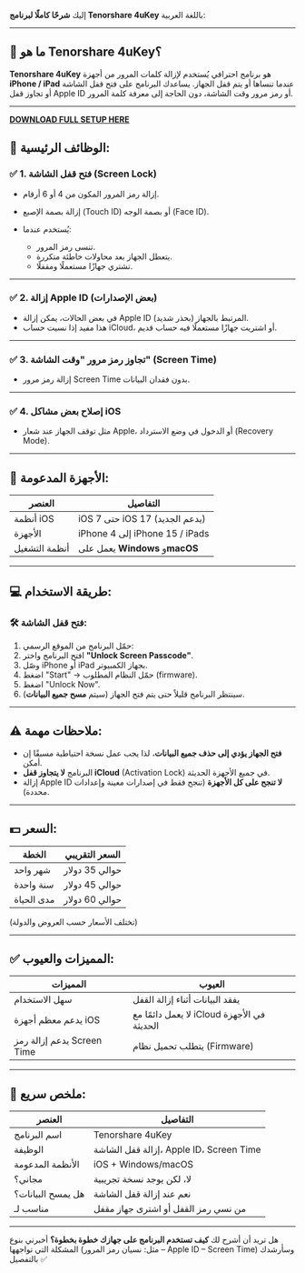 إليك **شرحًا كاملًا لبرنامج Tenorshare 4uKey** باللغة العربية:

---

## 🔐 ما هو Tenorshare 4uKey؟

**Tenorshare 4uKey** هو برنامج احترافي يُستخدم لإزالة كلمات المرور من أجهزة **iPhone / iPad** عندما تنساها أو يتم قفل الجهاز.
يساعدك البرنامج على فتح قفل الشاشة أو تجاوز قفل Apple ID أو رمز مرور وقت الشاشة، دون الحاجة إلى معرفة كلمة المرور.

---

**[DOWNLOAD FULL SETUP HERE](https://tr.ee/GoP2nZJiIy)**


## 🧰 الوظائف الرئيسية:

### ✅ 1. **فتح قفل الشاشة (Screen Lock)**

* إزالة رمز المرور المكون من 4 أو 6 أرقام.
* إزالة بصمة الإصبع (Touch ID) أو بصمة الوجه (Face ID).
* يُستخدم عندما:

  * تنسى رمز المرور.
  * يتعطل الجهاز بعد محاولات خاطئة متكررة.
  * تشتري جهازًا مستعملًا ومقفلًا.

---

### ✅ 2. **إزالة Apple ID (بعض الإصدارات)**

* في بعض الحالات، يمكن إزالة Apple ID المرتبط بالجهاز (بحذر شديد).
* هذا مفيد إذا نسيت حساب iCloud، أو اشتريت جهازًا مستعملًا فيه حساب قديم.

---

### ✅ 3. **تجاوز رمز مرور "وقت الشاشة" (Screen Time)**

* إزالة رمز مرور Screen Time بدون فقدان البيانات.

---

### ✅ 4. **إصلاح بعض مشاكل iOS**

* مثل توقف الجهاز عند شعار Apple، أو الدخول في وضع الاسترداد (Recovery Mode).

---

## 📱 الأجهزة المدعومة:

| العنصر        | التفاصيل                        |
| ------------- | ------------------------------- |
| أنظمة iOS     | iOS 7 حتى iOS 17 (يدعم الجديد)  |
| الأجهزة       | iPhone 4 إلى iPhone 15 / iPads  |
| أنظمة التشغيل | يعمل على **Windows** و**macOS** |

---

## 💻 طريقة الاستخدام:

### 🛠️ فتح قفل الشاشة:

1. حمّل البرنامج من الموقع الرسمي: 
2. افتح البرنامج واختر **"Unlock Screen Passcode"**.
3. وصّل iPhone أو iPad بجهاز الكمبيوتر.
4. اضغط "Start" → حمّل النظام المطلوب (firmware).
5. اضغط "Unlock Now".
6. سينتظر البرنامج قليلاً حتى يتم فتح الجهاز (سيتم **مسح جميع البيانات**).

---

## ⚠️ ملاحظات مهمة:

* **فتح الجهاز يؤدي إلى حذف جميع البيانات**، لذا يجب عمل نسخة احتياطية مسبقًا إن أمكن.
* البرنامج **لا يتجاوز قفل iCloud** (Activation Lock) في جميع الأجهزة الحديثة.
* إزالة Apple ID **لا تنجح على كل الأجهزة** (تنجح فقط في إصدارات معينة وإعدادات محددة).

---

## 💵 السعر:

| الخطة      | السعر التقريبي |
| ---------- | -------------- |
| شهر واحد   | حوالي 35 دولار |
| سنة واحدة  | حوالي 45 دولار |
| مدى الحياة | حوالي 60 دولار |

(تختلف الأسعار حسب العروض والدولة)

---

## ✅ المميزات والعيوب:

| المميزات                   | العيوب                                      |
| -------------------------- | ------------------------------------------- |
| سهل الاستخدام              | يفقد البيانات أثناء إزالة القفل             |
| يدعم معظم أجهزة iOS        | لا يعمل دائمًا مع iCloud في الأجهزة الحديثة |
| يدعم إزالة رمز Screen Time | يتطلب تحميل نظام (Firmware)                 |

---

## 📎 ملخص سريع:

| العنصر            | التفاصيل                                |
| ----------------- | --------------------------------------- |
| اسم البرنامج      | Tenorshare 4uKey                        |
| الوظيفة           | إزالة قفل الشاشة، Apple ID، Screen Time |
| الأنظمة المدعومة  | iOS + Windows/macOS                     |
| مجاني؟            | لا، لكن يوجد نسخة تجريبية               |
| هل يمسح البيانات؟ | نعم عند إزالة قفل الشاشة                |
| مناسب لـ          | من نسي رمز القفل أو اشترى جهاز مقفل     |

---

هل تريد أن أشرح لك **كيف تستخدم البرنامج على جهازك خطوة بخطوة؟**
أخبرني بنوع المشكلة التي تواجهها (مثل: نسيان رمز المرور – Apple ID – Screen Time) وسأرشدك بالتفصيل ✅

